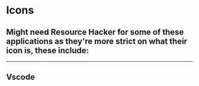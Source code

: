 # Icons

## Might need Resource Hacker for some of these applications as they're more strict on what their icon is, these include:
---
##  Vscode